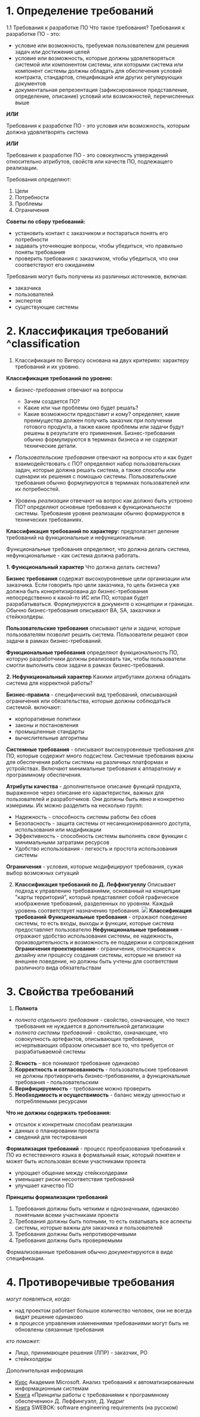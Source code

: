 # 1. Определение требований
1.1 Требования к разработке ПО
Что такое требования?
Требования к разработке ПО - это:
- условие или возможность, требуемая пользователем для решения задач или достижения целей
- условие или возможность, которые должны удовлетворяться системой или компонентом системы, или которыми система или компонент системы должны обладать для обеспечения условий контракта, стандартов, спецификаций или других регулирующих документов
- документальная репрезентация (зафиксированное представление, определение, описание) условий или возможностей, перечисленных выше

***ИЛИ***

Требования к разработке ПО - это условия или возможность, которым должна удовлетворять система

***ИЛИ***

Требования к разработке ПО - это совокупность утверждений относительно атрибутов, свойств или качеств ПО, подлежащего реализации.

Требования определяют:
1. Цели
2. Потребности
3. Проблемы
4. Ограничения

**Советы по сбору требований:**
- установить контакт с заказчиком и постараться понять его потребности
- задавать уточняющие вопросы, чтобы убедиться, что правильно поняты требования
- проверить требования с заказчиком, чтобы убедиться, что они соответствуют его ожиданиям

Требования могут быть получены из различных источников, включая:
- заказчика
- пользователей
- экспертов
- существующие системы

# 2. Классификация требований ^classification
1. Классификация по Вигерсу основана на двух критериях: характеру требований и их уровню.

**Классификация требований по уровню:**
- *Бизнес-требования* отвечают на вопросы 
	- Зачем создается ПО?
	- Какие или чьи проблемы оно будет решать?
	- Какие возможности предоставит и кому?
	определяет, какие преимущества должен получить заказчик при получении готового продукта, а также какие проблемы или задачи будут решены в результате его применения. Бизнес-требования обычно формулируются в терминах бизнеса и не содержат технические детали.
- *Пользовательские требования* отвечают на вопросы кто и как будет взаимодействовать с ПО?
определяют набор пользовательских задач, которые должна решать система, а также способы или сценарии их решения с помощью системы. Пользовательские требования обычно формулируются в терминах пользователей или их потребностей.

- *Уровень реализации* отвечают на вопрос как должно быть устроено ПО?
определяют основные требования к функциональности системы. Требования уровня реализации обычно формируются в технических требованиях.

**Классификация требований по характеру:**
предполагает деление требований на функциональные и нефункциональные.

Функциональные требования определяют, что должна делать система, нефункциональные - как система  должна работать.

**1. Функциональный характер**
Что должна делать система?

**Бизнес требования** содержат высокоуровневые цели организации или заказчика. Если говорить про цели заказчика, то цель бизнеса уже должна быть конкретизирована до бизнес-требования непосредственно к какой-то ИС или ПО, которая будет разрабатываться. 
Формулируются в документе о концепции и границах. Обычно бизнес-требования описывают BA, SA, заказчики и стейкхолдеры.

**Пользовательские требования** описывают цели и задачи, которые пользователям позволит решить система. Пользователи решают свои задачи в рамках бизнес-требований. 

**Функциональные требования** определяют функциональность ПО, которую разработчики должны реализовать так, чтобы пользователи смогли выполнить свои задачи в рамках бизнес-требований.


**2. Нефункциональный характер**
Какими атрибутами должна обладать система для корректной работы?

**Бизнес-правила** - специфический вид требований, описывающий ограничения или обязательства, которые должны соблюдаться системой.
включают:
- корпоративные политики
- законы и постановления
- промышленные стандарты
- вычислительные алгоритмы

**Системные требования** - описывают высокоуровневые требования для ПО, которые содержит много подсистем.
Системные требования важны для обеспечения работы системы на различных платформах и устройствах. Включают минимальные требования к аппаратному и программному обеспечения.

**Атрибуты качества** - дополнительное описание функций продукта, выраженное через описание его характеристик, важных для пользователей и разработчиков. Они должны быть явно и конкретно измеримы.
Их можно разделить на несколько групп:
- Надежность - способность системы работы без сбоев
- Безопасность - защита системы от несанкционированного доступа, использования или модификации
- Эффективность - способность системы выполнять свои функции с минимальными затратами ресурсов
- Удобство использования - легкость и простота использования системы

**Ограничения** - условия, которые модифицируют требования, сужая выбор возможных ситуаций

2. **Классификация требований по Д. Леффингуеллу**
Описывает подход к управлению требованиями, основанный на концепции "карты территорий", который представляет собой графическое изображение требований, разделенных по уровням. Каждый уровень соответствует назначению требования.
![](attachments/Pasted%20image%2020240331182557.png)
**Классификация требований**
**Функциональные требования** - отражают поведение системы, то есть входы, выходы и функции, которые система предоставляет пользователю
**Нефункциональные требования** - отражают удобство использования системы, ее надежность, производительность и возможность ее поддержки и сопровождения
**Ограничения проектирования** - ограничения, относящиеся к дизайну или процессу создания системы, которые не влияют на внешнее поведение, но должны быть учтены для соответствия различного вида обязательствам


# 3. Свойства требований
1. **Полнота**
- *полнота отдельного требования* - свойство, означающее, что текст требования не нуждается в дополнительной детализации
- *полнота системы требований* - свойство, означающее, что совокупность артефактов, описывающих требования, исчерпывающих образом описывает все то, что требуется от разрабатываемой системы
2. **Ясность** - все понимают требование одинаково
3. **Корректность и согласованность** - пользовательские требования не должны противоречить бизнес-требованиям, а функциональные требования - пользовательским
4. **Верифицируемость** - требование можно проверить
5. **Необходимость и осуществимость** - баланс между ценностью и потребляемыми ресурсами

**Что не должны содержать требования:**
- отсылок к конкретным способам реализации
- данных о планировании проекта
- сведений для тестирования

**Формализация требований** - процесс преобразования требований к ПО из естественного языка в формальный язык, который понятен и может быть использован всеми участниками проекта
- упрощает общение между стейкхолдерами
- уменьшает риски несоответствия требований
- улучшает качество ПО

**Принципы формализации требований**
1. Требования должны быть четкими и однозначными, одинаково понятными всеми участниками проекта
2. Требования должны быть полными, то есть охватывать все аспекты системы, которые важны для заказчика и пользователей
3. Требования должны быть непротиворечивыми
4. Требования должны быть проверяемыми

Формализованные требования обычно документируются в виде спецификации.

# 4. Противоречивые требования
*могут появляться, когда:*
- над проектом работает большое количество человек, они не всегда видят решение одинаково
- в процессе управления изменениями требованиями могут быть не обновлены связанные требования

*кто поможет:*
- Лицо, принимающее решения (ЛПР) - заказчик, PO
- стейкхолдеры


Дополнительная информация
-  [Курс](https://intuit.ru/studies/professional_skill_improvements/1297/info) Академия Microsoft. Анализ требований к автоматизированным информационным системам
-  [Книга](https://ptolmachev.ru/wp-content/uploads/2016/10/Principy.pdf) «Принципы работы с требованиями к программному обеспечению» Д. Леффингуэлл, Д. Уидриг
-  [Книга](https://media.fdo.tusur.ru/113/05.10.2017/files/SWEBOK.pdf) SWEBOK: software engineering requirements (на русском)